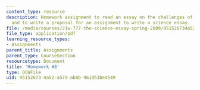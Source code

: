 ```yaml
---
content_type: resource
description: Homework assignment to read an essay on the challenges of medical science
  and to write a proposal for an assignment to write a science essay.
file: /media/courses/21w-777-the-science-essay-spring-2009/951526734a52a579ab8b961d63be4549_MIT21W_777s09_assn06_hw8.pdf
file_type: application/pdf
learning_resource_types:
- Assignments
parent_title: Assignments
parent_type: CourseSection
resourcetype: Document
title: 'Homework #8'
type: OCWFile
uid: 95152673-4a52-a579-ab8b-961d63be4549
---
```

